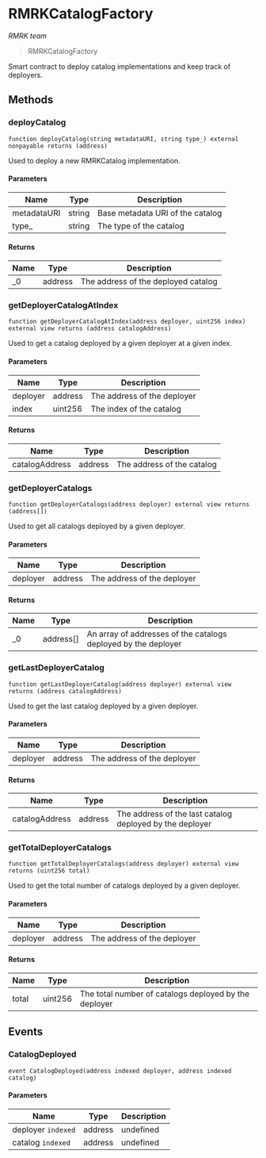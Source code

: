 # RMRKCatalogFactory

*RMRK team*

> RMRKCatalogFactory

Smart contract to deploy catalog implementations and keep track of deployers.



## Methods

### deployCatalog

```solidity
function deployCatalog(string metadataURI, string type_) external nonpayable returns (address)
```

Used to deploy a new RMRKCatalog implementation.



#### Parameters

| Name | Type | Description |
|---|---|---|
| metadataURI | string | Base metadata URI of the catalog |
| type_ | string | The type of the catalog |

#### Returns

| Name | Type | Description |
|---|---|---|
| _0 | address | The address of the deployed catalog |

### getDeployerCatalogAtIndex

```solidity
function getDeployerCatalogAtIndex(address deployer, uint256 index) external view returns (address catalogAddress)
```

Used to get a catalog deployed by a given deployer at a given index.



#### Parameters

| Name | Type | Description |
|---|---|---|
| deployer | address | The address of the deployer |
| index | uint256 | The index of the catalog |

#### Returns

| Name | Type | Description |
|---|---|---|
| catalogAddress | address | The address of the catalog |

### getDeployerCatalogs

```solidity
function getDeployerCatalogs(address deployer) external view returns (address[])
```

Used to get all catalogs deployed by a given deployer.



#### Parameters

| Name | Type | Description |
|---|---|---|
| deployer | address | The address of the deployer |

#### Returns

| Name | Type | Description |
|---|---|---|
| _0 | address[] | An array of addresses of the catalogs deployed by the deployer |

### getLastDeployerCatalog

```solidity
function getLastDeployerCatalog(address deployer) external view returns (address catalogAddress)
```

Used to get the last catalog deployed by a given deployer.



#### Parameters

| Name | Type | Description |
|---|---|---|
| deployer | address | The address of the deployer |

#### Returns

| Name | Type | Description |
|---|---|---|
| catalogAddress | address | The address of the last catalog deployed by the deployer |

### getTotalDeployerCatalogs

```solidity
function getTotalDeployerCatalogs(address deployer) external view returns (uint256 total)
```

Used to get the total number of catalogs deployed by a given deployer.



#### Parameters

| Name | Type | Description |
|---|---|---|
| deployer | address | The address of the deployer |

#### Returns

| Name | Type | Description |
|---|---|---|
| total | uint256 | The total number of catalogs deployed by the deployer |



## Events

### CatalogDeployed

```solidity
event CatalogDeployed(address indexed deployer, address indexed catalog)
```





#### Parameters

| Name | Type | Description |
|---|---|---|
| deployer `indexed` | address | undefined |
| catalog `indexed` | address | undefined |




